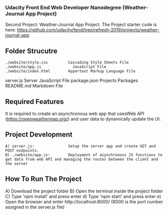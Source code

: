 ###  Udacity Front End Web Developer Nanodegree (Weather-Journal App Project)
Second Project: Weather-Journal App Project.
The Project starter code is here: https://github.com/udacity/fend/tree/refresh-2019/projects/weather-journal-app

## Folder Strucutre
	./website/style.css			Cascading Style Sheets File
	./website/app.js			  JavaScript File
	./website/index.html		Hypertext Markup Language File
  server.js               Server JavaScript File
  package.json            Projects Packages
	README.md			Markdown File
	
## Required Features
It is required to create an asynchronous web app that usesWeb API (https://openweathermap.org/) and user data to dynamically update the UI.

## Project Development
	A) server.js: 			    Setup the server app and create GET and POST endpoints.
	B) ./website/app.js: 		Deployment of asynchronous JS functions to get data from web API and managing the routes between the client and the server
  
  ## How To Run The Project
  A) Download the project folder
  B) Open the terminal inside the project folder
  C) Type 'npm install' and press enter
  d) Type 'npm start' and press enter
  e) Open the browser and enter http://localhost:8000/ (8000 is the port number assigned in the server.js file)
